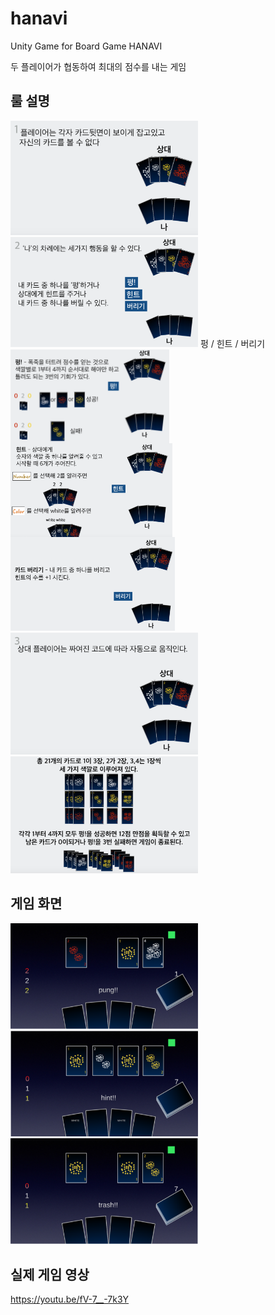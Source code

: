 # hanavi
Unity Game for Board Game HANAVI

두 플레이어가 협동하여 최대의 점수를 내는 게임

## 룰 설명
<img src="/docs/resources/rule1.png" width="300"/>
<img src="/docs/resources/rule2.png" width="300"/>
펑 / 힌트 / 버리기 
<img src="/docs/resources/rule3.png" align="left" height="150"/>
<img src="/docs/resources/rule4.png" align="left" height="150"/>
<img src="/docs/resources/rule5.png" height="150"/>
<img src="/docs/resources/rule6.png" width="300"/>
<img src="/docs/resources/rule7.png" width="300"/>

## 게임 화면
<img src="/docs/resources/play1.png" width="300"/>
<img src="/docs/resources/play2.png" width="300"/>
<img src="/docs/resources/play3.png" width="300"/>

## 실제 게임 영상

https://youtu.be/fV-7__-7k3Y
